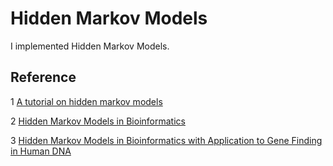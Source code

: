 # Hidden Markov Models

I implemented Hidden Markov Models.




## Reference
1 [A tutorial on hidden markov models](http://citeseerx.ist.psu.edu/viewdoc/summary?doi=10.1.1.27.3772)

2 [Hidden Markov Models in Bioinformatics](https://pdfs.semanticscholar.org/82ee/11e75ce2a0fae98d26cc1d41d9a47c41d4fc.pdf
)

3 [Hidden Markov Models in Bioinformatics with Application to Gene Finding in Human DNA](http://citeseerx.ist.psu.edu/viewdoc/download?doi=10.1.1.88.351&rep=rep1&type=pdf)
